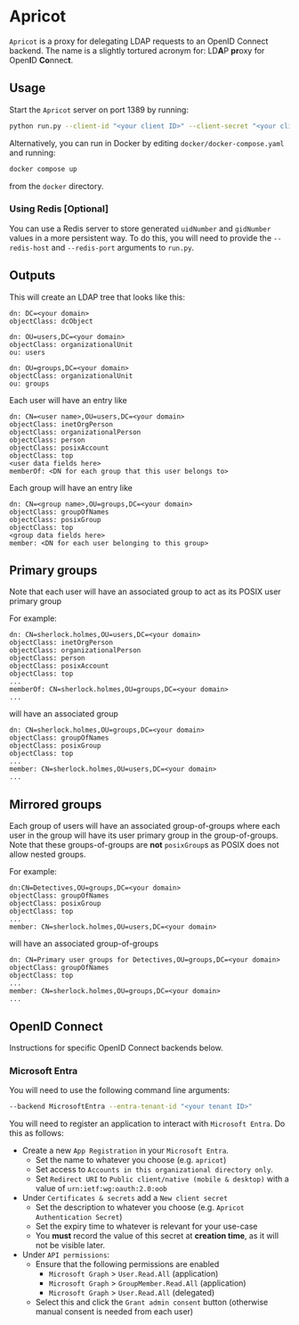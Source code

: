 # Apricot

`Apricot` is a proxy for delegating LDAP requests to an OpenID Connect backend.
The name is a slightly tortured acronym for: LD**A**P **pr**oxy for Open**I**D **Co**nnec**t**.

## Usage

Start the `Apricot` server on port 1389 by running:

```bash
python run.py --client-id "<your client ID>" --client-secret "<your client secret>" --backend "<your backend>" --port 1389 --domain "<your domain name>" --redis-host "<your Redis server>"
```

Alternatively, you can run in Docker by editing `docker/docker-compose.yaml` and running:

```bash
docker compose up
```

from the `docker` directory.

### Using Redis [Optional]

You can use a Redis server to store generated `uidNumber` and `gidNumber` values in a more persistent way.
To do this, you will need to provide the `--redis-host` and `--redis-port` arguments to `run.py`.

## Outputs

This will create an LDAP tree that looks like this:

```ldif
dn: DC=<your domain>
objectClass: dcObject

dn: OU=users,DC=<your domain>
objectClass: organizationalUnit
ou: users

dn: OU=groups,DC=<your domain>
objectClass: organizationalUnit
ou: groups
```

Each user will have an entry like

```ldif
dn: CN=<user name>,OU=users,DC=<your domain>
objectClass: inetOrgPerson
objectClass: organizationalPerson
objectClass: person
objectClass: posixAccount
objectClass: top
<user data fields here>
memberOf: <DN for each group that this user belongs to>
```

Each group will have an entry like

```ldif
dn: CN=<group name>,OU=groups,DC=<your domain>
objectClass: groupOfNames
objectClass: posixGroup
objectClass: top
<group data fields here>
member: <DN for each user belonging to this group>
```

## Primary groups

Note that each user will have an associated group to act as its POSIX user primary group

For example:

```ldif
dn: CN=sherlock.holmes,OU=users,DC=<your domain>
objectClass: inetOrgPerson
objectClass: organizationalPerson
objectClass: person
objectClass: posixAccount
objectClass: top
...
memberOf: CN=sherlock.holmes,OU=groups,DC=<your domain>
...
```

will have an associated group

```ldif
dn: CN=sherlock.holmes,OU=groups,DC=<your domain>
objectClass: groupOfNames
objectClass: posixGroup
objectClass: top
...
member: CN=sherlock.holmes,OU=users,DC=<your domain>
...
```

## Mirrored groups

Each group of users will have an associated group-of-groups where each user in the group will have its user primary group in the group-of-groups.
Note that these groups-of-groups are **not** `posixGroup`s as POSIX does not allow nested groups.

For example:

```ldif
dn:CN=Detectives,OU=groups,DC=<your domain>
objectClass: groupOfNames
objectClass: posixGroup
objectClass: top
...
member: CN=sherlock.holmes,OU=users,DC=<your domain>
```

will have an associated group-of-groups

```ldif
dn: CN=Primary user groups for Detectives,OU=groups,DC=<your domain>
objectClass: groupOfNames
objectClass: top
...
member: CN=sherlock.holmes,OU=groups,DC=<your domain>
...
```

## OpenID Connect

Instructions for specific OpenID Connect backends below.

### Microsoft Entra

You will need to use the following command line arguments:

```bash
--backend MicrosoftEntra --entra-tenant-id "<your tenant ID>"
```

You will need to register an application to interact with `Microsoft Entra`.
Do this as follows:

- Create a new `App Registration` in your `Microsoft Entra`.
    - Set the name to whatever you choose (e.g. `apricot`)
    - Set access to `Accounts in this organizational directory only`.
    - Set `Redirect URI` to `Public client/native (mobile & desktop)` with a value of `urn:ietf:wg:oauth:2.0:oob`
- Under `Certificates & secrets` add a `New client secret`
    - Set the description to whatever you choose (e.g. `Apricot Authentication Secret`)
    - Set the expiry time to whatever is relevant for your use-case
    - You **must** record the value of this secret at **creation time**, as it will not be visible later.
- Under `API permissions`:
    - Ensure that the following permissions are enabled
        - `Microsoft Graph` > `User.Read.All` (application)
        - `Microsoft Graph` > `GroupMember.Read.All` (application)
        - `Microsoft Graph` > `User.Read.All` (delegated)
    - Select this and click the `Grant admin consent` button (otherwise manual consent is needed from each user)

